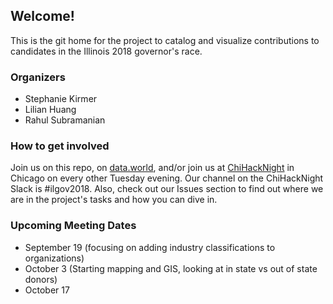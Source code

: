 
## Welcome!
This is the git home for the project to catalog and visualize contributions to 
candidates in the Illinois 2018 governor's race.

### Organizers
- Stephanie Kirmer
- Lilian Huang 
- Rahul Subramanian

### How to get involved
Join us on this repo, on [data.world](https://data.world/lilianhj/ilgov-2018), 
and/or join us at [ChiHackNight](https://chihacknight.org) in Chicago on
every other Tuesday evening. Our channel on the ChiHackNight Slack is #ilgov2018.
Also, check out our Issues section to find out where we are in the project's tasks and how you can dive in.

### Upcoming Meeting Dates
- September 19 (focusing on adding industry classifications to organizations)
- October 3 (Starting mapping and GIS, looking at in state vs out of state donors)
- October 17 
